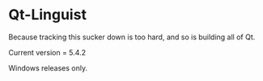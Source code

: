 Qt-Linguist
===========
Because tracking this sucker down is too hard, and so is building all of Qt.

Current version = 5.4.2

Windows releases only.
